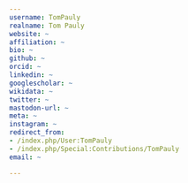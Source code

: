 ```yaml
---
username: TomPauly
realname: Tom Pauly
website: ~
affiliation: ~
bio: ~
github: ~
orcid: ~
linkedin: ~
googlescholar: ~
wikidata: ~
twitter: ~
mastodon-url: ~
meta: ~
instagram: ~
redirect_from:
- /index.php/User:TomPauly
- /index.php/Special:Contributions/TomPauly
email: ~

---
```

